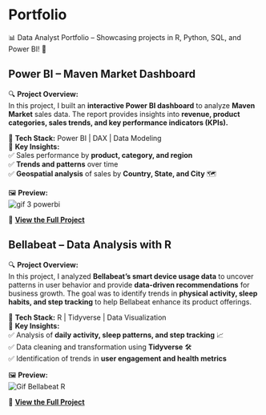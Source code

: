 # Portfolio
📊 Data Analyst Portfolio – Showcasing projects in R, Python, SQL, and Power BI! 🚀



## Power BI – Maven Market Dashboard  

🔍 **Project Overview:**  
In this project, I built an **interactive Power BI dashboard** to analyze **Maven Market** sales data. The report provides insights into **revenue, product categories, sales trends, and key performance indicators (KPIs).**  

🔹 **Tech Stack:** Power BI | DAX | Data Modeling  
🔹 **Key Insights:**  
  ✅ Sales performance by **product, category, and region**  
  ✅ **Trends and patterns** over time  
  ✅ **Geospatial analysis** of sales by **Country, State, and City** 🗺️  

🖼️ **Preview:**  
![gif 3 powerbi](https://github.com/user-attachments/assets/501ebb4b-af0f-4a69-8d04-b3e0b5bf27b0)



🔗 **[View the Full Project](https://github.com/AlessandroT4/Portfolio/tree/main/PowerBI_Maven%20Market)**  




## Bellabeat – Data Analysis with R  

🔍 **Project Overview:**  
In this project, I analyzed **Bellabeat’s smart device usage data** to uncover patterns in user behavior and provide **data-driven recommendations** for business growth. The goal was to identify trends in **physical activity, sleep habits, and step tracking** to help Bellabeat enhance its product offerings.  

🔹 **Tech Stack:** R | Tidyverse | Data Visualization  
🔹 **Key Insights:**  
✅ Analysis of **daily activity, sleep patterns, and step tracking** 📈  
✅ Data cleaning and transformation using **Tidyverse** 🛠️  
✅ Identification of trends in **user engagement and health metrics**  

🖼️ **Preview:**  
  ![Gif Bellabeat R](https://github.com/user-attachments/assets/2ecdff7c-9f32-40e8-828a-3eda38281272)


🔗 **[View the Full Project](https://github.com/AlessandroT4/Portfolio/blob/main/R_Bellabeat/Bellabeat_Report.pdf)**  
